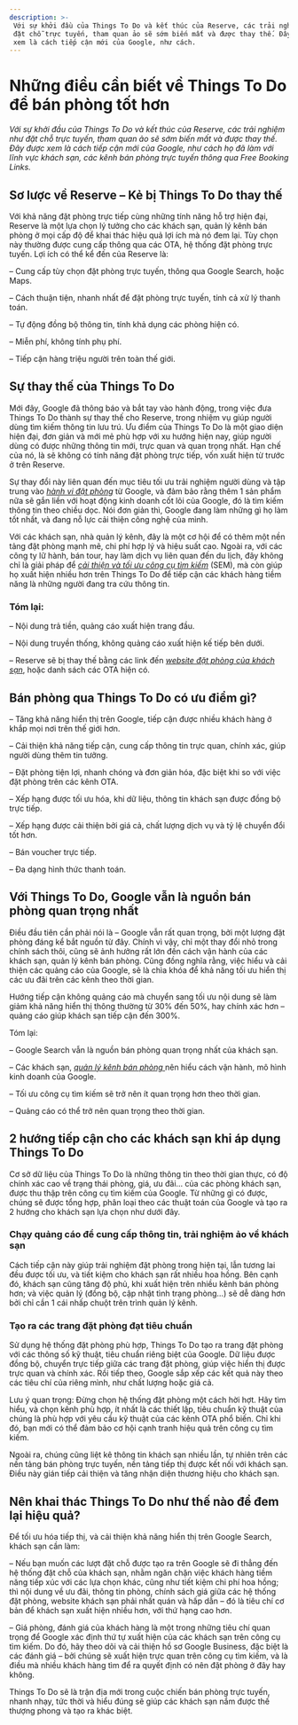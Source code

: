 ```yaml
---
description: >-
 Với sự khởi đầu của Things To Do và kết thúc của Reserve, các trải nghiệm như
 đặt chỗ trực tuyến, tham quan ảo sẽ sớm biến mất và được thay thế. Đây được
 xem là cách tiếp cận mới của Google, như cách.
---
```


# Những điều cần biết về Things To Do để bán phòng tốt hơn

_Với sự khởi đầu của Things To Do và kết thúc của Reserve, các trải nghiệm như đặt chỗ trực tuyến, tham quan ảo sẽ sớm biến mất và được thay thế. Đây được xem là cách tiếp cận mới của Google, như cách họ đã làm với lĩnh vực khách sạn, các kênh bán phòng trực tuyến thông qua Free Booking Links._

## Sơ lược về Reserve – Kẻ bị Things To Do thay thế

Với khả năng đặt phòng trực tiếp cùng những tính năng hỗ trợ hiện đại, Reserve là một lựa chọn lý tưởng cho các khách sạn, quản lý kênh bán phòng ở mọi cấp độ để khai thác hiệu quả lợi ích mà nó đem lại. Tùy chọn này thường được cung cấp thông qua các OTA, hệ thống đặt phòng trực tuyến. Lợi ích có thể kể đến của Reserve là:

– Cung cấp tùy chọn đặt phòng trực tuyến, thông qua Google Search, hoặc Maps.

– Cách thuận tiện, nhanh nhất để đặt phòng trực tuyến, tính cả xử lý thanh toán.

– Tự động đồng bộ thông tin, tính khả dụng các phòng hiện có.

– Miễn phí, không tính phụ phí.

– Tiếp cận hàng triệu người trên toàn thế giới.

## Sự thay thế của Things To Do

Mới đây, Google đã thông báo và bắt tay vào hành động, trong việc đưa Things To Do thành sự thay thế cho Reserve, trong nhiệm vụ giúp người dùng tìm kiếm thông tin lưu trú. Ưu điểm của Things To Do là một giao diện hiện đại, đơn giản và mới mẻ phù hợp với xu hướng hiện nay, giúp người dùng có được những thông tin mới, trực quan và quan trọng nhất. Hạn chế của nó, là sẽ không có tính năng đặt phòng trực tiếp, vốn xuất hiện từ trước ở trên Reserve.

Sự thay đổi này liên quan đến mục tiêu tối ưu trải nghiệm người dùng và tập trung vào [_hành vi đặt phòng_](https://bluejaypms.com/article/hanh-trinh-du-khach-va-nhung-giai-doan-tim-den-khach-san-cua-ban-227) từ Google, và đảm bảo rằng thêm 1 sản phẩm nữa sẽ gắn liền với hoạt động kinh doanh cốt lõi của Google, đó là tìm kiếm thông tin theo chiều dọc. Nói đơn giản thì, Google đang làm những gì họ làm tốt nhất, và đang nỗ lực cải thiện công nghệ của mình.

Với các khách sạn, nhà quản lý kênh, đây là một cơ hội để có thêm một nền tảng đặt phòng mạnh mẽ, chi phí hợp lý và hiệu suất cao. Ngoài ra, với các công ty lữ hành, bán tour, hay làm dịch vụ liên quan đến du lịch, đây không chỉ là giải pháp để [_cải thiện và tối ưu công cụ tìm kiếm_](https://bluejaypms.com/article/huong-dan-hoan-chinh-ve-tiep-thi-cong-cu-tim-kiem-cho-khach-san-230) (SEM), mà còn giúp họ xuất hiện nhiều hơn trên Things To Do để tiếp cận các khách hàng tiềm năng là những người đang tra cứu thông tin.

### Tóm lại:

– Nội dung trả tiền, quảng cáo xuất hiện trang đầu.

– Nội dung truyền thống, không quảng cáo xuất hiện kế tiếp bên dưới.

– Reserve sẽ bị thay thế bằng các link đến [_website đặt phòng của khách sạn_](https://bluejaypms.com/article/website-khach-san-quan-trong-152), hoặc danh sách các OTA hiện có.

## Bán phòng qua Things To Do có ưu điểm gì?

– Tăng khả năng hiển thị trên Google, tiếp cận được nhiều khách hàng ở khắp mọi nơi trên thế giới hơn.

– Cải thiện khả năng tiếp cận, cung cấp thông tin trực quan, chính xác, giúp người dùng thêm tin tưởng.

– Đặt phòng tiện lợi, nhanh chóng và đơn giản hóa, đặc biệt khi so với việc đặt phòng trên các kênh OTA.

– Xếp hạng được tối ưu hóa, khi dữ liệu, thông tin khách sạn được đồng bộ trực tiếp.

– Xếp hạng được cải thiện bởi giá cả, chất lượng dịch vụ và tỷ lệ chuyển đổi tốt hơn.

– Bán voucher trực tiếp.

– Đa dạng hình thức thanh toán.

## Với Things To Do, Google vẫn là nguồn bán phòng quan trọng nhất

Điều đầu tiên cần phải nói là – Google vẫn rất quan trọng, bởi một lượng đặt phòng đáng kể bắt nguồn từ đây. Chính vì vậy, chỉ một thay đổi nhỏ trong chính sách thôi, cũng sẽ ảnh hưởng rất lớn đến cách vận hành của các khách sạn, quản lý kênh bán phòng. Cũng đồng nghĩa rằng, việc hiểu và cải thiện các quảng cáo của Google, sẽ là chìa khóa để khả năng tối ưu hiển thị các ưu đãi trên các kênh theo thời gian.

Hướng tiếp cận không quảng cáo mà chuyển sang tối ưu nội dung sẽ làm giảm khả năng hiển thị thông thường từ 30% đến 50%, hay chính xác hơn – quảng cáo giúp khách sạn tiếp cận đến 300%.

Tóm lại:

– Google Search vẫn là nguồn bán phòng quan trọng nhất của khách sạn.

– Các khách sạn, [_quản lý kênh bán phòng_ ](https://bluejaypms.com/article/quan-ly-kenh-ban-phong-khach-san-174)nên hiểu cách vận hành, mô hình kinh doanh của Google.

– Tối ưu công cụ tìm kiếm sẽ trở nên ít quan trọng hơn theo thời gian.

– Quảng cáo có thể trở nên quan trọng theo thời gian.

## 2 hướng tiếp cận cho các khách sạn khi áp dụng Things To Do

Cơ sở dữ liệu của Things To Do là những thông tin theo thời gian thực, có độ chính xác cao về trạng thái phòng, giá, ưu đãi… của các phòng khách sạn, được thu thập trên công cụ tìm kiếm của Google. Từ những gì có được, chúng sẽ được tổng hợp, phân loại theo các thuật toán của Google và tạo ra 2 hướng cho khách sạn lựa chọn như dưới đây.

### Chạy quảng cáo để cung cấp thông tin, trải nghiệm ảo về khách sạn

Cách tiếp cận này giúp trải nghiệm đặt phòng trong hiện tại, lẫn tương lai đều được tối ưu, và tiết kiệm cho khách sạn rất nhiều hoa hồng. Bên cạnh đó, khách sạn cũng tăng độ phủ, khi xuất hiện trên nhiều kênh bán phòng hơn; và việc quản lý (đồng bộ, cập nhật tình trạng phòng…) sẽ dễ dàng hơn bởi chỉ cần 1 cái nhấp chuột trên trình quản lý kênh.

### Tạo ra các trang đặt phòng đạt tiêu chuẩn

Sử dụng hệ thống đặt phòng phù hợp, Things To Do tạo ra trang đặt phòng với các thông số kỹ thuật, tiêu chuẩn riêng biệt của Google. Dữ liệu được đồng bộ, chuyển trực tiếp giữa các trang đặt phòng, giúp việc hiển thị được trực quan và chính xác. Rồi tiếp theo, Google sắp xếp các kết quả này theo các tiêu chí của riêng mình, như chất lượng hoặc giá cả.

Lưu ý quan trọng: Đừng chọn hệ thống đặt phòng một cách hời hợt. Hãy tìm hiểu, và chọn kênh phù hợp, ít nhất là các thiết lập, tiêu chuẩn kỹ thuật của chúng là phù hợp với yêu cầu kỹ thuật của các kênh OTA phổ biến. Chỉ khi đó, bạn mới có thể đảm bảo cơ hội cạnh tranh hiệu quả trên công cụ tìm kiếm.

Ngoài ra, chúng cũng liệt kê thông tin khách sạn nhiều lần, tự nhiên trên các nền tảng bán phòng trực tuyến, nền tảng tiếp thị được kết nối với khách sạn. Điều này gián tiếp cải thiện và tăng nhận diện thương hiệu cho khách sạn.

## Nên khai thác Things To Do như thế nào để đem lại hiệu quả?

Để tối ưu hóa tiếp thị, và cải thiện khả năng hiển thị trên Google Search, khách sạn cần làm:

– Nếu bạn muốn các lượt đặt chỗ được tạo ra trên Google sẽ đi thẳng đến hệ thống đặt chỗ của khách sạn, nhằm ngăn chặn việc khách hàng tiềm năng tiếp xúc với các lựa chọn khác, cũng như tiết kiệm chi phí hoa hồng; thì nội dung về ưu đãi, thông tin phòng, chính sách giá giữa các hệ thống đặt phòng, website khách sạn phải nhất quán và hấp dẫn – đó là tiêu chí cơ bản để khách sạn xuất hiện nhiều hơn, với thứ hạng cao hơn.

– Giá phòng, đánh giá của khách hàng là một trong những tiêu chí quan trọng để Google xác định thứ tự xuất hiện của các khách sạn trên công cụ tìm kiếm. Do đó, hãy theo dõi và cải thiện hồ sơ Google Business, đặc biệt là các đánh giá – bởi chúng sẽ xuất hiện trực quan trên công cụ tìm kiếm, và là điều mà nhiều khách hàng tìm để ra quyết định có nên đặt phòng ở đây hay không.

Things To Do sẽ là trận địa mới trong cuộc chiến bán phòng trực tuyến, nhanh nhạy, tức thời và hiểu đúng sẽ giúp các khách sạn nắm được thế thượng phong và tạo ra khác biệt.
